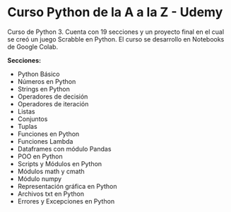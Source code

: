 # Curso Python de la A a la Z - Udemy

Curso de Python 3. Cuenta con 19 secciones y un proyecto final en el cual se creó un juego Scrabble en Python.  El curso se desarrollo en Notebooks de Google Colab.

**Secciones:** 
- Python Básico
- Números en Python
- Strings en Python
- Operadores de decisión
- Operadores de iteración
- Listas
- Conjuntos
- Tuplas
- Funciones en Python
- Funciones Lambda
- Dataframes con módulo Pandas
- POO en Python
- Scripts y Módulos en Python
- Módulos math y cmath
- Módulo numpy
- Representación gráfica en Python
- Archivos txt en Python
- Errores y Excepciones en Python
